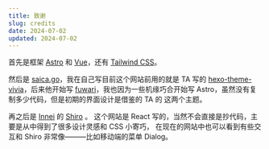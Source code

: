 ```yaml
---
title: 致谢
slug: credits
date: 2024-07-02
updated: 2024-07-02
---
```

首先是框架 [Astro](https://astro.build/) 和 [Vue](https://vuejs.org/)，还有 [Tailwind CSS](https://tailwindcss.com/)。

然后是 [saica.go](https://github.com/saicaca)，我在自己写目前这个网站前用的就是 TA 写的 [hexo-theme-vivia](https://github.com/saicaca/hexo-theme-vivia)，后来他开始写 [fuwari](https://github.com/saicaca/fuwari)，我也因为一些机缘巧合开始写 Astro，虽然没有复制多少代码，但是初期的界面设计是借鉴的 TA 的 这两个主题。

再之后是 [Innei](https://innei.in/) 的 [Shiro](https://github.com/innei/Shiro) 。
这个网站是 React 写的，当然不会直接是抄代码，主要是从中得到了很多设计灵感和 CSS 小寄巧，
在现在的网站中也可以看到有些交互和 Shiro 非常像———比如移动端的菜单 Dialog。
